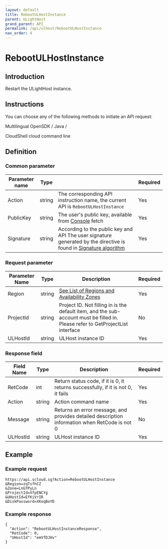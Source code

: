 ```yaml
---
layout: default
title: RebootULHostInstance
parent: ULightHost
grand_parent: API
permalink: /api/ulhost/RebootULHostInstance
nav_order: 4
---
```

# RebootULHostInstance
## Introduction
Restart the ULightHost instance.

## Instructions
You can choose any of the following methods to initiate an API request:

Multilingual OpenSDK / Java /

CloudShell cloud command line

## Definition
### Common parameter

| Parameter name | Type |  | Required |
| --- | --- | --- | --- |
| Action | string | The corresponding API instruction name, the current API is `RebootULHostInstance` | Yes |
| PublicKey | string | The user's public key, available from [Console](https://console.scloud.sg/uaccount/api_manage) fetch | Yes |
| Signature | string | According to the public key and API The user signature generated by the directive is found in [Signature algorithm](https://docs.scloud.sg/api/common/signature-algorithm) | Yes |

### Request parameter

| Parameter Name | Type | Description | Required
| -- | -- | -- | -- |
| Region | string | [See List of Regions and Availability Zones](https://docs.scloud.sg/api/common/region-and-zone) | Yes
| ProjectId |  string | Project ID. Not filling in is the default item, and the sub-account must be filled in. Please refer to GetProjectList interface |  No
| ULHostId | string |  ULHost instance ID | Yes

### Response field 

| Field Name | Type | Description |  Required |
| -- | -- | -- | -- |
| RetCode | int |  Return status code, if it is 0, it returns successfully, if it is not 0, it fails | Yes |
| Action | string |  Action command name | Yes |
| Message | string |  Returns an error message, and provides detailed description information when RetCode is not 0 | No |
| ULHostId | string |  ULHost instance ID | Yes |

## Example
### Example request
```
https://api.scloud.sg?Action=RebootULHostInstance
&Region=zqTsfhCZ
&Zone=LnGTPyLn
&ProjectId=XfpENCYg
&UHostId=EfKiVrIR
&DiskPassword=XKoqBoYD

```
### Example response
```
{
  "Action": "RebootULHostInstanceResponse",
  "RetCode": 0,
  "UHostId": "emVfDJHv"
}
```
